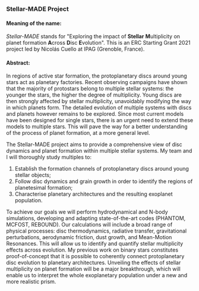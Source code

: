 ### Stellar-MADE Project

#### Meaning of the name:

_Stellar-MADE_ stands for "Exploring the impact of **Stellar** **M**ultiplicity on planet formation **A**cross **D**isc **E**volution".
This is an ERC Starting Grant 2021 project led by Nicolás Cuello at IPAG (Grenoble, France).

#### Abstract:

In regions of active star formation, the protoplanetary discs around young stars act as planetary factories.
Recent observing campaigns have shown that the majority of protostars belong to multiple stellar systems: the
younger the stars, the higher the degree of multiplicity. Young discs are then strongly affected by stellar
multiplicity, unavoidably modifying the way in which planets form. The detailed evolution of multiple systems
with discs and planets however remains to be explored. Since most current models have been designed for single
stars, there is an urgent need to extend these models to multiple stars. This will pave the way for a better
understanding of the process of planet formation, at a more general level.

The Stellar-MADE project aims to provide a comprehensive view of disc dynamics and planet formation within
multiple stellar systems. My team and I will thoroughly study multiples to:  
1. Establish the formation channels of protoplanetary discs around young stellar objects;  
2. Follow disc dynamics and grain growth in order to identify the regions of planetesimal formation;  
3. Characterise planetary architectures and the resulting exoplanet population.

To achieve our goals we will perform hydrodynamical and N-body simulations, developing and adapting
state-of-the-art codes (PHANTOM, MCFOST, REBOUND). Our calculations will include a broad range of physical
processes: disc thermodynamics, radiative transfer, gravitational perturbations, aerodynamic friction, dust
growth, and Mean-Motion Resonances. This will allow us to identify and quantify stellar multiplicity effects
across evolution. My previous work on binary stars constitutes proof-of-concept that it is possible to
coherently connect protoplanetary disc evolution to planetary architectures. Unveiling the effects of stellar
multiplicity on planet formation will be a major breakthrough, which will enable us to interpret the whole
exoplanetary population under a new and more realistic prism.
